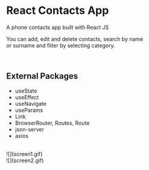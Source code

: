 <h1>React Contacts App </h1>
<p>A phone contacts app built with React JS</p>
<p>You can add, edit and delete contacts, search by name <br> or surname and filter by selecting category. </p>
<br>
<h2>External Packages </h2>
<ul>
 <li>useState</li>
 <li>useEffect</li>
 <li>useNavigate</li>
 <li>useParams</li>
 <li>Link</li>
 <li>BrowserRouter, Routes, Route</li>
 <li>json-server</li>
 <li>axios</li>
</ul>
<br>
![](screen1.gif)
<br>
![](screen2.gif)